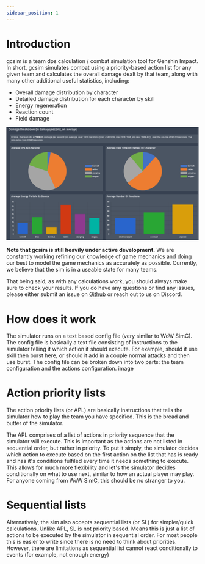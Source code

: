 ```yaml
---
sidebar_position: 1
---
```


# Introduction

gcsim is a team dps calculation / combat simulation tool for Genshin Impact. In short, gcsim simulates combat using a priority-based action list for any given team and calculates the overall damage dealt by that team, along with many other additional useful statistics, including:

- Overall damage distribution by character
- Detailed damage distribution for each character by skill
- Energy regeneration
- Reaction count
- Field damage

![sample-output](2022-01-02-20-28-10.png)

**Note that gcsim is still heavily under active development.** We are constantly working refining our knowledge of game mechanics and doing our best to model the game mechanics as accurately as possible. Currently, we believe that the sim is in a useable state for many teams.

That being said, as with any calculations work, you should always make sure to check your results. If you do have any questions or find any issues, please either submit an issue on [Github](https://github.com/genshinsim/gsim) or reach out to us on Discord.

# How does it work

The simulator runs on a text based config file (very similar to WoW SimC). The config file is basically a text file consisting of instructions to the simulator telling it which action it should execute. For example, should it use skill then burst here, or should it add in a couple normal attacks and then use burst. The config file can be broken down into two parts: the team configuration and the actions configuration.
image

# Action priority lists

The action priority lists (or APL) are basically instructions that tells the simulator how to play the team you have specified. This is the bread and butter of the simulator.

The APL comprises of a list of actions in priority sequence that the simulator will execute. This is important as the actions are not listed in sequential order, but rather in priority. To put it simply, the simulator decides which action to execute based on the first action on the list that has is ready and has it's conditions fulfiled every time it needs something to execute. This allows for much more flexibility and let's the simulator decides conditionally on what to use next, similar to how an actual player may play. For anyone coming from WoW SimC, this should be no stranger to you.

# Sequential lists

Alternatively, the sim also accepts sequential lists (or SL) for simpler/quick calculations. Unlike APL, SL is not priority based. Means this is just a list of actions to be executed by the simulator in sequential order. For most people this is easier to write since there is no need to think about priorities. However, there are limitations as sequential list cannot react conditionally to events (for example, not enough energy)
